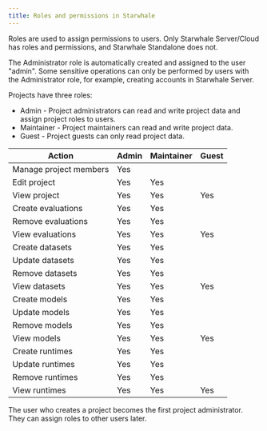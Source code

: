 ```yaml
---
title: Roles and permissions in Starwhale
---
```


Roles are used to assign permissions to users. Only Starwhale Server/Cloud has roles and permissions, and Starwhale Standalone does not.

The Administrator role is automatically created and assigned to the user "admin". Some sensitive operations can only be performed by users with the Administrator role, for example, creating accounts in Starwhale Server.

Projects have three roles:
* Admin - Project administrators can read and write project data and assign project roles to users.
* Maintainer - Project maintainers can read and write project data.
* Guest - Project guests can only read project data.

| Action | Admin | Maintainer | Guest |
| --- | --- | --- | ---- |
| Manage project members | Yes | | |
| Edit project | Yes | Yes | |
| View project | Yes | Yes | Yes |
| Create evaluations | Yes | Yes | |
| Remove evaluations | Yes | Yes | |
| View evaluations | Yes | Yes | Yes |
| Create datasets | Yes | Yes | |
| Update datasets | Yes | Yes | |
| Remove datasets | Yes | Yes | |
| View datasets | Yes | Yes | Yes |
| Create models | Yes | Yes | |
| Update models | Yes | Yes | |
| Remove models | Yes | Yes | |
| View models | Yes | Yes | Yes |
| Create runtimes | Yes | Yes | |
| Update runtimes | Yes | Yes | |
| Remove runtimes | Yes | Yes | |
| View runtimes | Yes | Yes | Yes |

The user who creates a project becomes the first project administrator. They can assign roles to other users later.